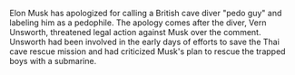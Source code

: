 Elon Musk has apologized for calling a British cave diver "pedo guy" and labeling him as a pedophile. The apology comes after the diver, Vern Unsworth, threatened legal action against Musk over the comment. Unsworth had been involved in the early days of efforts to save the Thai cave rescue mission and had criticized Musk's plan to rescue the trapped boys with a submarine.